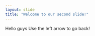 ```yaml
---
layout: slide
title: "Welcome to our second slide!"
---
```

Hello guys
Use the left arrow to go back!
